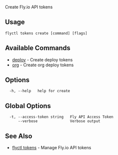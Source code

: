 Create Fly.io API tokens

## Usage
~~~
flyctl tokens create [command] [flags]
~~~

## Available Commands
* [deploy](/docs/flyctl/tokens-create-deploy/)	 - Create deploy tokens
* [org](/docs/flyctl/tokens-create-org/)	 - Create org deploy tokens

## Options

~~~
  -h, --help   help for create
~~~

## Global Options

~~~
  -t, --access-token string   Fly API Access Token
      --verbose               Verbose output
~~~

## See Also

* [flyctl tokens](/docs/flyctl/tokens/)	 - Manage Fly.io API tokens

